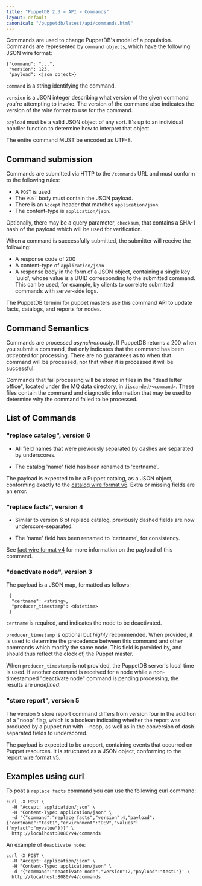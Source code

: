 ```yaml
---
title: "PuppetDB 2.3 » API » Commands"
layout: default
canonical: "/puppetdb/latest/api/commands.html"
---
```


[factsv4]: ./wire_format/facts_format_v4.html
[catalogv6]: ./wire_format/catalog_format_v6.html
[reportv5]: ./wire_format/report_format_v5.html

Commands are used to change PuppetDB's
model of a population. Commands are represented by `command objects`,
which have the following JSON wire format:

    {"command": "...",
     "version": 123,
     "payload": <json object>}

`command` is a string identifying the command.

`version` is a JSON integer describing what version of the given
command you're attempting to invoke. The version of the command
also indicates the version of the wire format to use for the command.

`payload` must be a valid JSON object of any sort. It's up to an
individual handler function to determine how to interpret that object.

The entire command MUST be encoded as UTF-8.

## Command submission

Commands are submitted via HTTP to the `/commands` URL and must
conform to the following rules:

* A `POST` is used
* The `POST` body must contain the JSON payload.
* There is an `Accept` header that matches `application/json`.
* The content-type is `application/json`.

Optionally, there may be a query parameter, `checksum`, that contains a SHA-1 hash of
the payload which will be used for verification.

When a command is successfully submitted, the submitter will
receive the following:

* A response code of 200
* A content-type of `application/json`
* A response body in the form of a JSON object, containing a single key 'uuid', whose
  value is a UUID corresponding to the submitted command. This can be used, for example, by
  clients to correlate submitted commands with server-side logs.

The PuppetDB termini for puppet masters use this command API to update facts, catalogs, and reports for nodes.

## Command Semantics

Commands are processed _asynchronously_. If PuppetDB returns a 200
when you submit a command, that only indicates that the command has
been _accepted_ for processing. There are no guarantees as to when
that command will be processed, nor that when it is processed it will
be successful.

Commands that fail processing will be stored in files in the "dead
letter office", located under the MQ data directory, in
`discarded/<command>`. These files contain the command and diagnostic
information that may be used to determine why the command failed to be
processed.

## List of Commands

### "replace catalog", version 6

* All field names that were previously separated by dashes are
  separated by underscores.

* The catalog 'name' field has been renamed to 'certname'.

The payload is expected to be a Puppet catalog, as a JSON object,
conforming exactly to the [catalog wire format v6][catalogv6]. Extra
or missing fields are an error.

### "replace facts", version 4

* Similar to version 6 of replace catalog, previously dashed fields are now
  underscore-separated.

* The 'name' field has been renamed to 'certname', for consistency. 

See [fact wire format v4][factsv4] for more information on the
payload of this command.

### "deactivate node", version 3

The payload is a JSON map, formatted as follows:

     {
      "certname": <string>,
      "producer_timestamp": <datetime>
     }

`certname` is required, and indicates the node to be deactivated.

`producer_timestamp` is optional but *highly* recommended. When provided, it is
used to determine the precedence between this command and other commands which
modify the same node. This field is provided by, and should thus reflect the
clock of, the Puppet master.

When `producer_timestamp` is not provided, the PuppetDB server's local time is
used.  If another command is received for a node while a non-timestamped
"deactivate node" command is pending processing, the results are *undefined*.

### "store report", version 5

The version 5 store report command differs from version four in the addition of
a "noop" flag, which is a boolean indicating whether the report was produced by
a puppet run with --noop, as well as in the conversion of dash-separated fields to
underscored.

The payload is expected to be a report, containing events that occurred on Puppet
resources.  It is structured as a JSON object, conforming to the
[report wire format v5][reportv5].

## Examples using curl

To post a `replace facts` command you can use the following curl command:

    curl -X POST \
      -H "Accept: application/json" \
      -H "Content-Type: application/json" \
      -d '{"command":"replace facts","version":4,"payload":{"certname":"test1","environment":"DEV","values":{"myfact":"myvalue"}}}' \
      http://localhost:8080/v4/commands

An example of `deactivate node`:

    curl -X POST \
      -H "Accept: application/json" \
      -H "Content-Type: application/json" \
      -d '{"command":"deactivate node","version":2,"payload":"test1"}' \
      http://localhost:8080/v4/commands
